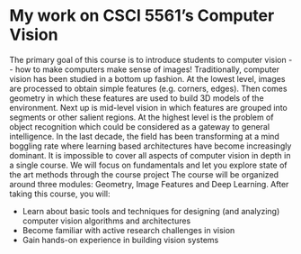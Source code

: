 # My work on CSCI 5561’s Computer Vision
The primary goal of this course is to introduce students to computer vision -- how to make computers make sense of images! Traditionally, computer vision has been studied in a bottom up fashion. At the lowest level, images are processed to obtain simple features (e.g. corners, edges). Then comes geometry in which these features are used to build 3D models of the environment. Next up is mid-level vision in which features are grouped into segments or other salient regions. At the highest level is the problem of object recognition which could be considered as a gateway to general intelligence. In the last decade, the field has been transforming at a mind boggling rate where learning based architectures have become increasingly dominant. It is impossible to cover all aspects of computer vision in depth in a single course. We will focus on fundamentals and let you explore state of the art methods through the course project  The course will be organized around three modules: Geometry, Image Features and Deep Learning. After taking this course, you will:
- Learn about basic tools and techniques for designing (and analyzing) computer vision algorithms and architectures
- Become familiar with active research challenges in vision
- Gain hands-on experience in building vision systems

